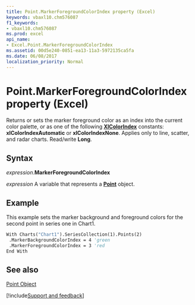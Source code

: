 ```yaml
---
title: Point.MarkerForegroundColorIndex property (Excel)
keywords: vbaxl10.chm576087
f1_keywords:
- vbaxl10.chm576087
ms.prod: excel
api_name:
- Excel.Point.MarkerForegroundColorIndex
ms.assetid: 00d5e240-0851-ea13-11a3-5972135ca5fa
ms.date: 06/08/2017
localization_priority: Normal
---
```



# Point.MarkerForegroundColorIndex property (Excel)

Returns or sets the marker foreground color as an index into the current color palette, or as one of the following  **[XlColorIndex](Excel.XlColorIndex.md)** constants: **xlColorIndexAutomatic** or **xlColorIndexNone**. Applies only to line, scatter, and radar charts. Read/write **Long**.


## Syntax

_expression_.**MarkerForegroundColorIndex**

_expression_ A variable that represents a **[Point](Excel.Point(object).md)** object.


## Example

This example sets the marker background and foreground colors for the second point in series one in Chart1.


```vb
With Charts("Chart1").SeriesCollection(1).Points(2) 
 .MarkerBackgroundColorIndex = 4 'green 
 .MarkerForegroundColorIndex = 3 'red 
End With
```


## See also


[Point Object](Excel.Point(object).md)

[!include[Support and feedback](~/includes/feedback-boilerplate.md)]